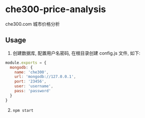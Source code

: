 che300-price-analysis
=====================

che300.com 城市价格分析

## Usage

1. 创建数据库, 配置用户名密码, 在根目录创建 config.js 文件, 如下:
```javascript
module.exports = {
  mongodb: {
    name: 'che300',
    url: 'mongodb://127.0.0.1',
    port: '23456',
    user: 'username',
    pass: 'password'
  }
}
```
2. `npm start`
